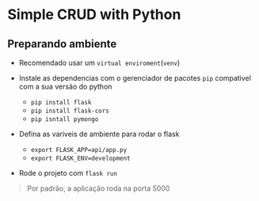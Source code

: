 # Simple CRUD with Python

## Preparando ambiente
* Recomendado usar um `virtual enviroment`(`venv`)

* Instale as dependencias com o gerenciador de pacotes `pip` compativel com a sua versão do python
    * `pip install flask`
    * `pip install flask-cors`
    * `pip isntall pymongo`

* Defina as variveis de ambiente para rodar o flask
    * `export FLASK_APP=api/app.py`
    * `export FLASK_ENV=development`

* Rode o projeto com `flask run`
> Por padrão, a aplicação roda na porta 5000

